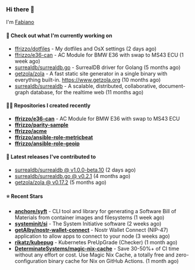 ### Hi there 👋

I'm [Fabiano](https://ffrizzo.com)

#### 👷 Check out what I'm currently working on


- [ffrizzo/dotfiles](https://github.com/ffrizzo/dotfiles) - My dotfiles and OsX settings (2 days ago)
- [ffrizzo/e36-can](https://github.com/ffrizzo/e36-can) - AC Module for BMW E36 with swap to MS43 ECU (1 week ago)
- [surrealdb/surrealdb.go](https://github.com/surrealdb/surrealdb.go) - SurrealDB driver for Golang (5 months ago)
- [getzola/zola](https://github.com/getzola/zola) - A fast static site generator in a single binary with everything built-in. https://www.getzola.org (10 months ago)
- [surrealdb/surrealdb](https://github.com/surrealdb/surrealdb) - A scalable, distributed, collaborative, document-graph database, for the realtime web (11 months ago)

#### 👨‍💻 Repositories I created recently
- **[ffrizzo/e36-can](https://github.com/ffrizzo/e36-can)** - AC Module for BMW E36 with swap to MS43 ECU
- **[ffrizzo/parity-sample](https://github.com/ffrizzo/parity-sample)**
- **[ffrizzo/acme](https://github.com/ffrizzo/acme)**
- **[ffrizzo/ansible-role-metricbeat](https://github.com/ffrizzo/ansible-role-metricbeat)**
- **[ffrizzo/ansible-role-geoip](https://github.com/ffrizzo/ansible-role-geoip)**

#### 🚀 Latest releases I've contributed to


- [surrealdb/surrealdb @ v1.0.0-beta.10](https://github.com/surrealdb/surrealdb/releases/tag/v1.0.0-beta.10) (2 days ago)
- [surrealdb/surrealdb.go @ v0.2.1](https://github.com/surrealdb/surrealdb.go/releases/tag/v0.2.1) (4 months ago)
- [getzola/zola @ v0.17.2](https://github.com/getzola/zola/releases/tag/v0.17.2) (5 months ago)

#### ⭐ Recent Stars


- **[anchore/syft](https://github.com/anchore/syft)** - CLI tool and library for generating a Software Bill of Materials from container images and filesystems (1 week ago)
- **[systeminit/si](https://github.com/systeminit/si)** - The System Initiative software (2 weeks ago)
- **[getAlby/nostr-wallet-connect](https://github.com/getAlby/nostr-wallet-connect)** - Nostr Wallet Connect (NIP-47) application to allow apps to connect to your node (3 weeks ago)
- **[rikatz/kubepug](https://github.com/rikatz/kubepug)** - Kubernetes PreUpGrade (Checker) (1 month ago)
- **[DeterminateSystems/magic-nix-cache](https://github.com/DeterminateSystems/magic-nix-cache)** - Save 30-50%&#43; of CI time without any effort or cost. Use Magic Nix Cache, a totally free and zero-configuration binary cache for Nix on GitHub Actions. (1 month ago)
